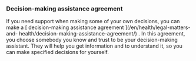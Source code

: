 ###  Decision-making assistance agreement

If you need support when making some of your own decisions, you can make a [
decision-making assistance agreement ](/en/health/legal-matters-and-
health/decision-making-assistance-agreement/) . In this agreement, you choose
somebody you know and trust to be your decision-making assistant. They will
help you get information and to understand it, so you can make specified
decisions for yourself.
